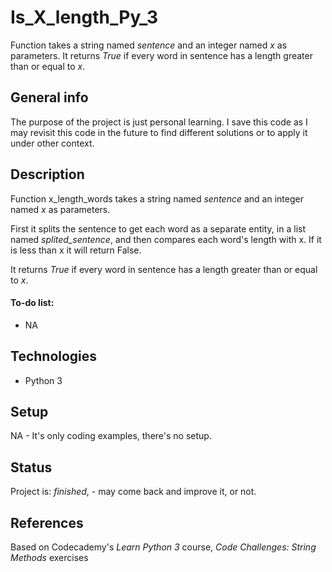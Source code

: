 # Is_X_length_Py_3
Function takes a string named _sentence_ and an integer named _x_ as parameters. It returns _True_ if every word in sentence has a length greater than or equal to _x_.

## General info
The purpose of the project is just personal learning. I save this code as I may revisit this code in the future to find different solutions or to apply it under other context. 

## Description
Function x_length_words takes a string named _sentence_ and an integer named _x_ as parameters. 

First it splits the sentence to get each word as a separate entity, in a list named _splited_sentence_, and then compares each word's length with x. If it is less than x it will return False. 

It returns _True_ if every word in sentence has a length greater than or equal to _x_.

#### To-do list:
* NA

## Technologies
* Python 3

## Setup
NA - It's only coding examples, there's no setup.

## Status
Project is: _finished_, - may come back and improve it, or not.


## References
Based on Codecademy's _Learn Python 3_ course, _Code Challenges: String Methods_ exercises

